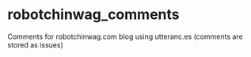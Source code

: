 # robotchinwag_comments
Comments for robotchinwag.com blog using utteranc.es (comments are stored as issues)
